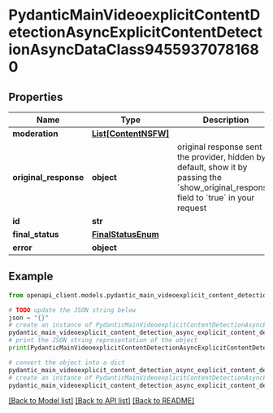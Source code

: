 # PydanticMainVideoexplicitContentDetectionAsyncExplicitContentDetectionAsyncDataClass94559370781680


## Properties

Name | Type | Description | Notes
------------ | ------------- | ------------- | -------------
**moderation** | [**List[ContentNSFW]**](ContentNSFW.md) |  | [optional] 
**original_response** | **object** | original response sent by the provider, hidden by default, show it by passing the &#x60;show_original_response&#x60; field to &#x60;true&#x60; in your request | [optional] 
**id** | **str** |  | 
**final_status** | [**FinalStatusEnum**](FinalStatusEnum.md) |  | 
**error** | **object** |  | [optional] 

## Example

```python
from openapi_client.models.pydantic_main_videoexplicit_content_detection_async_explicit_content_detection_async_data_class94559370781680 import PydanticMainVideoexplicitContentDetectionAsyncExplicitContentDetectionAsyncDataClass94559370781680

# TODO update the JSON string below
json = "{}"
# create an instance of PydanticMainVideoexplicitContentDetectionAsyncExplicitContentDetectionAsyncDataClass94559370781680 from a JSON string
pydantic_main_videoexplicit_content_detection_async_explicit_content_detection_async_data_class94559370781680_instance = PydanticMainVideoexplicitContentDetectionAsyncExplicitContentDetectionAsyncDataClass94559370781680.from_json(json)
# print the JSON string representation of the object
print(PydanticMainVideoexplicitContentDetectionAsyncExplicitContentDetectionAsyncDataClass94559370781680.to_json())

# convert the object into a dict
pydantic_main_videoexplicit_content_detection_async_explicit_content_detection_async_data_class94559370781680_dict = pydantic_main_videoexplicit_content_detection_async_explicit_content_detection_async_data_class94559370781680_instance.to_dict()
# create an instance of PydanticMainVideoexplicitContentDetectionAsyncExplicitContentDetectionAsyncDataClass94559370781680 from a dict
pydantic_main_videoexplicit_content_detection_async_explicit_content_detection_async_data_class94559370781680_form_dict = pydantic_main_videoexplicit_content_detection_async_explicit_content_detection_async_data_class94559370781680.from_dict(pydantic_main_videoexplicit_content_detection_async_explicit_content_detection_async_data_class94559370781680_dict)
```
[[Back to Model list]](../README.md#documentation-for-models) [[Back to API list]](../README.md#documentation-for-api-endpoints) [[Back to README]](../README.md)



